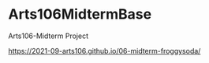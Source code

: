 # Arts106MidtermBase
 Arts106-Midterm Project

https://2021-09-arts106.github.io/06-midterm-froggysoda/
